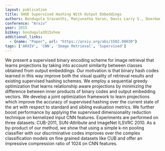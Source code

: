 ```yaml
---
layout: publication
title: SHOE Supervised Hashing With Output Embeddings
authors: Bondugula Sravanthi, Manjunatha Varun, Davis Larry S., Doermann David
conference: "Arxiv"
year: 2015
bibkey: bondugula2015shoe
additional_links:
  - {name: "Paper", url: "https://arxiv.org/abs/1502.00030"}
tags: ['ARXIV', 'CNN', 'Image Retrieval', 'Supervised']
---
```

<p>We present a supervised binary encoding scheme for image retrieval
that learns projections by taking into account similarity between
classes obtained from output embeddings. Our motivation is that binary
hash codes learned in this way improve both the visual quality of
retrieval results and existing supervised hashing schemes. We employ a
sequential greedy optimization that learns relationship aware
projections by minimizing the difference between inner products of
binary codes and output embedding vectors. We develop a joint
optimization framework to learn projections which improve the accuracy
of supervised hashing over the current state of the art with respect to
standard and sibling evaluation metrics. We further boost performance by
applying the supervised dimensionality reduction technique on kernelized
input CNN features. Experiments are performed on three datasets:
CUB-2011, SUN-Attribute and ImageNet ILSVRC 2010. As a by-product of our
method, we show that using a simple k-nn pooling classifier with our
discriminative codes improves over the complex classification models on
fine grained datasets like CUB and offer an impressive compression ratio
of 1024 on CNN features.</p>
